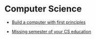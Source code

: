 # Computer Science

- [Build a computer with first principles](https://www.coursera.org/learn/build-a-computer)

- [Missing semester of your CS education](https://missing.csail.mit.edu/) 


